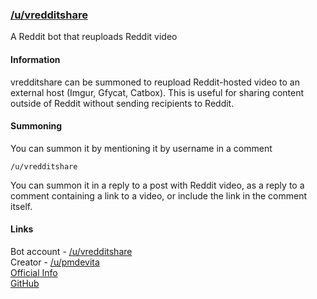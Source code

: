 ### [/u/vredditshare](https://reddit.com/u/vredditshare)

A Reddit bot that reuploads Reddit video 

#### Information

vredditshare can be summoned to reupload Reddit-hosted video to an external host (Imgur, Gfycat, Catbox). This is useful 
for sharing content outside of Reddit without sending recipients to Reddit.

#### Summoning

You can summon it by mentioning it by username in a comment

```/u/vredditshare```

You can summon it in a reply to a post with Reddit video, as a reply to a comment containing a link to a video, or include 
the link in the comment itself.

#### Links
Bot account - [/u/vredditshare](https://reddit.com/u/vredditshare)  
Creator - [/u/pmdevita](https://reddit.com/u/pmdevita)  
[Official Info](https://www.reddit.com/user/vredditshare/comments/aebs0r/how_to_use_vredditshare/)  
[GitHub](https://github.com/pmdevita/vredditshare)
